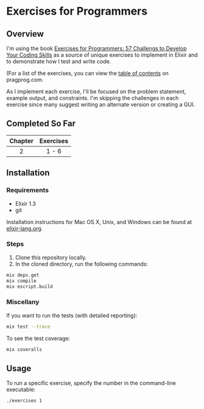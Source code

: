 # Exercises for Programmers

## Overview

I'm using the book [Exercises for Programmers: 57 Challengs to Develop Your Coding Skills](https://pragprog.com/book/bhwb/exercises-for-programmers) as a source of unique exercises to implement in Elixir and to demonstrate how I test and write code.

(For a list of the exercises, you can view the [table of contents](http://media.pragprog.com/titles/bhwb/TOC.pdf) on pragprog.com.

As I implement each exercise, I'll be focused on the problem statement, example output, and constraints.  I'm skipping the challenges in each exercise since many suggest writing an alternate version or creating a GUI. 

## Completed So Far

| Chapter | Exercises |
|:-------:|:---------:|
| 2       | 1 - 6     |

## Installation

### Requirements

- Elixir 1.3
- git

Installation instructions for Mac OS X, Unix, and Windows can be found at [elixir-lang.org](http://elixir-lang.org/install.html).

### Steps

1.  Clone this repository locally.
2.  In the cloned directory, run the following commands:

```sh
mix deps.get
mix compile
mix escript.build
```

### Miscellany

If you want to run the tests (with detailed reporting):

```sh
mix test --trace
```

To see the test coverage:

```sh
mix coveralls
```

## Usage

To run a specific exercise, specify the number in the command-line executable:

```sh
./exercises 1
```
